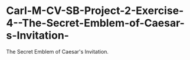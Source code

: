 # Carl-M-CV-SB-Project-2-Exercise-4--The-Secret-Emblem-of-Caesar-s-Invitation-
 The Secret Emblem of Caesar's Invitation.
